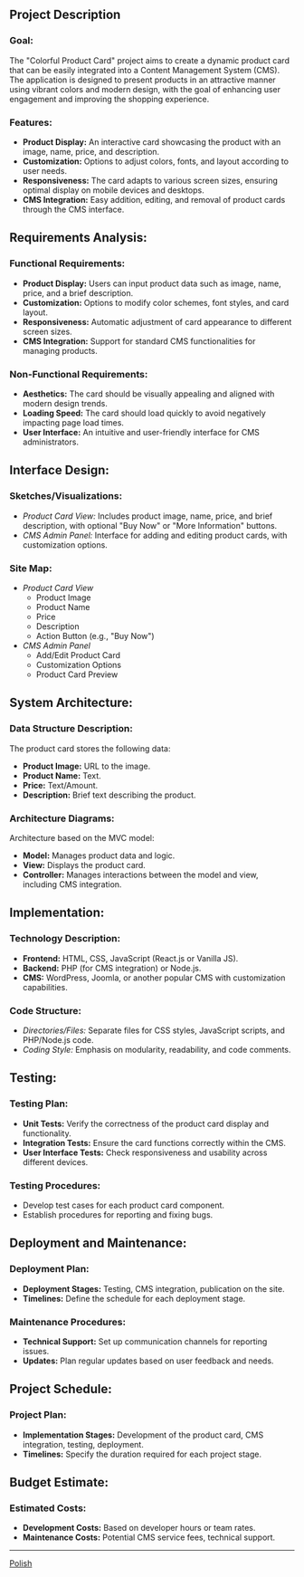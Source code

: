 ## Project Description

### Goal:

The "Colorful Product Card" project aims to create a dynamic product card that can be easily integrated into a Content Management System (CMS). The application is designed to present products in an attractive manner using vibrant colors and modern design, with the goal of enhancing user engagement and improving the shopping experience.

### Features:

- **Product Display:** An interactive card showcasing the product with an image, name, price, and description.
- **Customization:** Options to adjust colors, fonts, and layout according to user needs.
- **Responsiveness:** The card adapts to various screen sizes, ensuring optimal display on mobile devices and desktops.
- **CMS Integration:** Easy addition, editing, and removal of product cards through the CMS interface.

## Requirements Analysis:

### Functional Requirements:

- **Product Display:** Users can input product data such as image, name, price, and a brief description.
- **Customization:** Options to modify color schemes, font styles, and card layout.
- **Responsiveness:** Automatic adjustment of card appearance to different screen sizes.
- **CMS Integration:** Support for standard CMS functionalities for managing products.

### Non-Functional Requirements:

- **Aesthetics:** The card should be visually appealing and aligned with modern design trends.
- **Loading Speed:** The card should load quickly to avoid negatively impacting page load times.
- **User Interface:** An intuitive and user-friendly interface for CMS administrators.

## Interface Design:

### Sketches/Visualizations:

- _Product Card View:_ Includes product image, name, price, and brief description, with optional "Buy Now" or "More Information" buttons.
- _CMS Admin Panel:_ Interface for adding and editing product cards, with customization options.

### Site Map:

- _Product Card View_
  - Product Image
  - Product Name
  - Price
  - Description
  - Action Button (e.g., "Buy Now")
- _CMS Admin Panel_
  - Add/Edit Product Card
  - Customization Options
  - Product Card Preview

## System Architecture:

### Data Structure Description:

The product card stores the following data:

- **Product Image:** URL to the image.
- **Product Name:** Text.
- **Price:** Text/Amount.
- **Description:** Brief text describing the product.

### Architecture Diagrams:

Architecture based on the MVC model:

- **Model:** Manages product data and logic.
- **View:** Displays the product card.
- **Controller:** Manages interactions between the model and view, including CMS integration.

## Implementation:

### Technology Description:

- **Frontend:** HTML, CSS, JavaScript (React.js or Vanilla JS).
- **Backend:** PHP (for CMS integration) or Node.js.
- **CMS:** WordPress, Joomla, or another popular CMS with customization capabilities.

### Code Structure:

- _Directories/Files:_ Separate files for CSS styles, JavaScript scripts, and PHP/Node.js code.
- _Coding Style:_ Emphasis on modularity, readability, and code comments.

## Testing:

### Testing Plan:

- **Unit Tests:** Verify the correctness of the product card display and functionality.
- **Integration Tests:** Ensure the card functions correctly within the CMS.
- **User Interface Tests:** Check responsiveness and usability across different devices.

### Testing Procedures:

- Develop test cases for each product card component.
- Establish procedures for reporting and fixing bugs.

## Deployment and Maintenance:

### Deployment Plan:

- **Deployment Stages:** Testing, CMS integration, publication on the site.
- **Timelines:** Define the schedule for each deployment stage.

### Maintenance Procedures:

- **Technical Support:** Set up communication channels for reporting issues.
- **Updates:** Plan regular updates based on user feedback and needs.

## Project Schedule:

### Project Plan:

- **Implementation Stages:** Development of the product card, CMS integration, testing, deployment.
- **Timelines:** Specify the duration required for each project stage.

## Budget Estimate:

### Estimated Costs:

- **Development Costs:** Based on developer hours or team rates.
- **Maintenance Costs:** Potential CMS service fees, technical support.

---

[Polish](<Documents/README(PL).md>)
